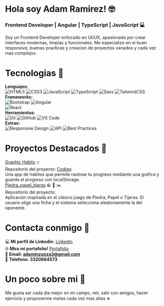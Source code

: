 # Hola soy Adam Ramirez! 🤓​
### Frontend Developer | Angular | TypeScript | JavaScript 💻

Soy un Frontend Developer enfocado en UI/UX, apasionado por crear interfaces modernas, limpias y funcionales.
Me especializo en el buen responsive, buenas practicas y creacion de proyectos variados y cada vez mas complejos.

# Tecnologias 🔎
**Lenguajes:**<br>
![HTML5](https://img.shields.io/badge/HTML5-E34F26?style=for-the-badge&logo=html5&logoColor=white)
![CSS3](https://img.shields.io/badge/CSS3-1572B6?style=for-the-badge&logo=css3&logoColor=white)
![JavaScript](https://img.shields.io/badge/JavaScript-FFD43B?style=for-the-badge&logo=javascript&logoColor=black)
![TypeScript](https://img.shields.io/badge/TypeScript-007ACC?style=for-the-badge&logo=typescript&logoColor=white)
![Sass](https://img.shields.io/badge/Sass-CC6699?style=for-the-badge&logo=sass&logoColor=white)
![TailwindCSS](https://img.shields.io/badge/Tailwind_CSS-38B2AC?style=for-the-badge&logo=tailwind-css&logoColor=white)
<br>
**Frameworks:**<br>
![Bootstrap](https://img.shields.io/badge/Bootstrap-563D7C?style=for-the-badge&logo=bootstrap&logoColor=white)
![Angular](https://img.shields.io/badge/Angular-DD0031?style=for-the-badge&logo=angular&logoColor=white)<br>
![React](https://img.shields.io/badge/React-61DAFB?style=for-the-badge&logo=react&logoColor=black)<br>
**Herramientas:**<br>
![Git](https://img.shields.io/badge/Git-F05032?style=for-the-badge&logo=git&logoColor=white)
![GitHub](https://img.shields.io/badge/GitHub-181717?style=for-the-badge&logo=github&logoColor=white)
![VS Code](https://img.shields.io/badge/VS%20Code-0078D4?style=for-the-badge&logo=visual-studio-code&logoColor=white)<br>
**Extras:**<br>
![Responsive Design](https://img.shields.io/badge/Responsive_Design-22A699?style=for-the-badge&logo=responsiveness&logoColor=white)
![API](https://img.shields.io/badge/Consumo_de_APIs-0A66C2?style=for-the-badge&logo=fastapi&logoColor=white)
![Best Practices](https://img.shields.io/badge/Best_Practices-4CAF50?style=for-the-badge&logo=checkmarx&logoColor=white)


# Proyectos Destacados 🌟
[Graphic Habits](https://habitosapp.netlify.app/) 📈<br>
Repositorio del proyecto: [Codigo](https://github.com/Cuandoyolabi/GraphicHabits)<br>
Una app de habitos que permite rastrear tu progreso mediante una grafica y guarda el
progreso con localStorage.<br>
[Piedra_papel_tijeras](https://github.com/AdamRamirezDev/Piedra_papel_tijeras) 🪨 📜 ✂️ <br>
Repositorio del proyecto: <br>
Aplicación inspirada en el clásico juego de Piedra, Papel o Tijeras.
El usuario elige una ficha y el sistema selecciona aleatoriamente la del oponente.

# Contacta conmigo 🧭​
💻 **Mi perfil de Linkedin:** [Linkedin](https://www.linkedin.com/in/adam-samuel-inzunza-ramirez/) <br>
🌐 **Mira mi portafolio!** [Portafolio](https://cuandoyolabi.github.io/PortafolioFrontend/) <br>
📩 **Email: adaminzunza3@gmail.com** ​<br>
📱 **Telefono: 3320664573** <br>

# Un poco sobre mi 💫
Me gusta ser cada dia mejor en mi campo, reir, salir con amigos, hacer ejercicio y 
proponerme metas cada vez mas altas ✈️


